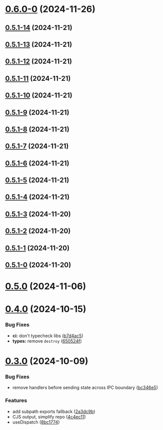 # [0.6.0-0](https://github.com/goosewobbler/zutron/compare/v0.5.1-14...v0.6.0-0) (2024-11-26)



## [0.5.1-14](https://github.com/goosewobbler/zutron/compare/v0.5.1-13...v0.5.1-14) (2024-11-21)



## [0.5.1-13](https://github.com/goosewobbler/zutron/compare/v0.5.1-12...v0.5.1-13) (2024-11-21)



## [0.5.1-12](https://github.com/goosewobbler/zutron/compare/v0.5.1-11...v0.5.1-12) (2024-11-21)



## [0.5.1-11](https://github.com/goosewobbler/zutron/compare/v0.5.1-10...v0.5.1-11) (2024-11-21)



## [0.5.1-10](https://github.com/goosewobbler/zutron/compare/v0.5.1-9...v0.5.1-10) (2024-11-21)



## [0.5.1-9](https://github.com/goosewobbler/zutron/compare/v0.5.1-8...v0.5.1-9) (2024-11-21)



## [0.5.1-8](https://github.com/goosewobbler/zutron/compare/v0.5.1-7...v0.5.1-8) (2024-11-21)



## [0.5.1-7](https://github.com/goosewobbler/zutron/compare/v0.5.1-6...v0.5.1-7) (2024-11-21)



## [0.5.1-6](https://github.com/goosewobbler/zutron/compare/v0.5.1-5...v0.5.1-6) (2024-11-21)



## [0.5.1-5](https://github.com/goosewobbler/zutron/compare/v0.5.1-4...v0.5.1-5) (2024-11-21)



## [0.5.1-4](https://github.com/goosewobbler/zutron/compare/v0.5.1-3...v0.5.1-4) (2024-11-21)



## [0.5.1-3](https://github.com/goosewobbler/zutron/compare/v0.5.1-2...v0.5.1-3) (2024-11-20)



## [0.5.1-2](https://github.com/goosewobbler/zutron/compare/v0.5.1-1...v0.5.1-2) (2024-11-20)



## [0.5.1-1](https://github.com/goosewobbler/zutron/compare/v0.5.1-0...v0.5.1-1) (2024-11-20)



## [0.5.1-0](https://github.com/goosewobbler/zutron/compare/v0.5.0...v0.5.1-0) (2024-11-20)



# [0.5.0](https://github.com/goosewobbler/zutron/compare/v0.4.0...v0.5.0) (2024-11-06)



# [0.4.0](https://github.com/goosewobbler/zutron/compare/v0.3.0...v0.4.0) (2024-10-15)


### Bug Fixes

* **ci:** don't typecheck libs ([b7d4ac5](https://github.com/goosewobbler/zutron/commit/b7d4ac5ec7f61bee0e158f07a122c8c04da2b148))
* **types:** remove `destroy` ([650524f](https://github.com/goosewobbler/zutron/commit/650524f34d38d3207f8c9741c1d692774bbdc1cd))



# [0.3.0](https://github.com/goosewobbler/zutron/compare/4c4ec1133ccd265b7c0feeb3872f5a031cc857f7...v0.3.0) (2024-10-09)


### Bug Fixes

* remove handlers before sending state across IPC boundary ([bc346e5](https://github.com/goosewobbler/zutron/commit/bc346e58f6238833e25e6c0df3b08f04bf1f961f))


### Features

* add subpath exports fallback ([2a3dc9b](https://github.com/goosewobbler/zutron/commit/2a3dc9be72e4fb3adb5a6a178c01f53c49bc0cd9))
* CJS output, simplify repo ([4c4ec11](https://github.com/goosewobbler/zutron/commit/4c4ec1133ccd265b7c0feeb3872f5a031cc857f7))
* useDispatch ([8bc1774](https://github.com/goosewobbler/zutron/commit/8bc17741e931f9d0bc4f3f11bd0b95267a097cf9))



